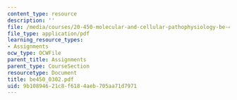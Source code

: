 ```yaml
---
content_type: resource
description: ''
file: /media/courses/20-450-molecular-and-cellular-pathophysiology-be-450-spring-2005/9b10894621c8f6184aeb705aa71d7971_be450_0302.pdf
file_type: application/pdf
learning_resource_types:
- Assignments
ocw_type: OCWFile
parent_title: Assignments
parent_type: CourseSection
resourcetype: Document
title: be450_0302.pdf
uid: 9b108946-21c8-f618-4aeb-705aa71d7971
---
```

